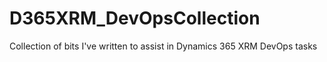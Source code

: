 # D365XRM_DevOpsCollection
Collection of bits I've written to assist in Dynamics 365 XRM DevOps tasks
